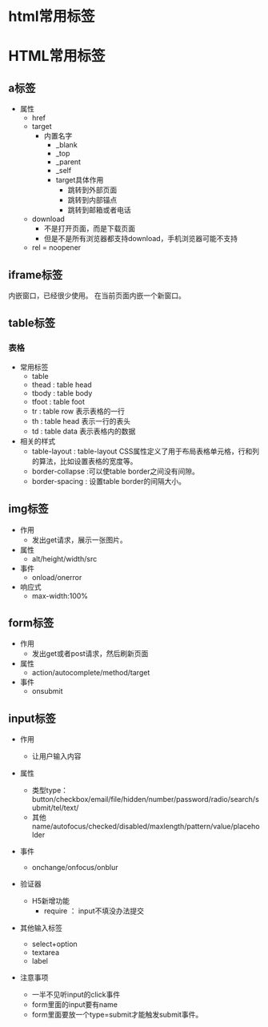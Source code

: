 # html常用标签

# HTML常用标签

## a标签
* 属性
  * href
  * target
    * 内置名字
      - _blank
      - _top
      - _parent
      - _self
      - target具体作用
          * 跳转到外部页面
          * 跳转到内部锚点
          * 跳转到邮箱或者电话
  * download
    - 不是打开页面，而是下载页面
    - 但是不是所有浏览器都支持download，手机浏览器可能不支持
  * rel = noopener



## iframe标签
内嵌窗口，已经很少使用。
在当前页面内嵌一个新窗口。

## table标签
### 表格
* 常用标签
  * table
  * thead : table head
  * tbody : table body
  * tfoot : table foot
  * tr : table row 表示表格的一行
  * th : table head 表示一行的表头
  * td : table data 表示表格内的数据  
* 相关的样式
  * table-layout : table-layout CSS属性定义了用于布局表格单元格，行和列的算法，比如设置表格的宽度等。
  * border-collapse :可以使table border之间没有间隙。
  * border-spacing : 设置table border的间隔大小。

## img标签
* 作用
  * 发出get请求，展示一张图片。
* 属性
  * alt/height/width/src
* 事件
  * onload/onerror
* 响应式
  * max-width:100%

## form标签
* 作用 
  * 发出get或者post请求，然后刷新页面
* 属性
  * action/autocomplete/method/target
* 事件
  * onsubmit

## input标签
* 作用
  * 让用户输入内容
* 属性
  * 类型type：button/checkbox/email/file/hidden/number/password/radio/search/submit/tel/text/
  * 其他 name/autofocus/checked/disabled/maxlength/pattern/value/placeholder
* 事件
  * onchange/onfocus/onblur
* 验证器
  * H5新增功能
    * require ： input不填没办法提交
  
* 其他输入标签
    * select+option
    * textarea
    * label
* 注意事项
  * 一半不见听input的click事件
  * form里面的input要有name
  * form里面要放一个type=submit才能触发submit事件。 
